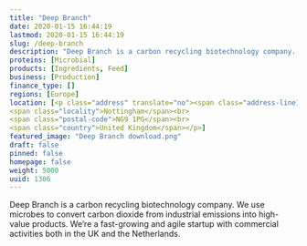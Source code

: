 ```yaml
---
title: "Deep Branch"
date: 2020-01-15 16:44:19
lastmod: 2020-01-15 16:44:19
slug: /deep-branch
description: "Deep Branch is a carbon recycling biotechnology company. We use microbes to convert carbon dioxide from industrial emissions into high-value products. We’re a fast-growing and agile startup with commercial activities both in the UK and the Netherlands."
proteins: [Microbial]
products: [Ingredients, Feed]
business: [Production]
finance_type: []
regions: [Europe]
location: [<p class="address" translate="no"><span class="address-line1">Main Road</span><br>
<span class="locality">Nottingham</span><br>
<span class="postal-code">NG9 1PG</span><br>
<span class="country">United Kingdom</span></p>]
featured_image: "Deep Branch download.png"
draft: false
pinned: false
homepage: false
weight: 5000
uuid: 1306
---
```

<p>Deep Branch is a carbon recycling biotechnology company. We use microbes to convert carbon dioxide from industrial emissions into high-value products. We’re a fast-growing and agile startup with commercial activities both in the UK and the Netherlands.</p>
